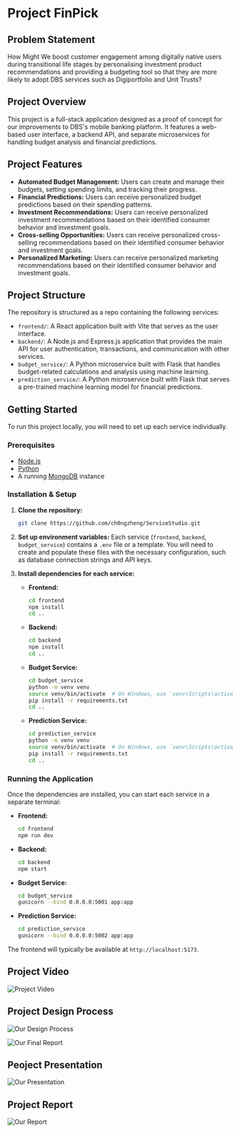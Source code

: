 # Project FinPick

## Problem Statement
How Might We boost customer engagement among digitally native users during transitional life stages by personalising investment product recommendations and providing a budgeting tool  so that they are more likely to adopt DBS services such as Digiportfolio and Unit Trusts?

## Project Overview
This project is a full-stack application designed as a proof of concept for our improvements to DBS's mobile banking platform. It features a web-based user interface, a backend API, and separate microservices for handling budget analysis and financial predictions.

## Project Features

- **Automated Budget Management:** Users can create and manage their budgets, setting spending limits, and tracking their progress.
- **Financial Predictions:** Users can receive personalized budget predictions based on their spending patterns.
- **Investment Recommendations:** Users can receive personalized investment recommendations based on their identified consumer behavior and investment goals.
- **Cross-selling Opportunities:** Users can receive personalized cross-selling recommendations based on their identified consumer behavior and investment goals.
- **Personalized Marketing:** Users can receive personalized marketing recommendations based on their identified consumer behavior and investment goals.

## Project Structure

The repository is structured as a repo containing the following services:

- `frontend/`: A React application built with Vite that serves as the user interface.
- `backend/`: A Node.js and Express.js application that provides the main API for user authentication, transactions, and communication with other services.
- `budget_service/`: A Python microservice built with Flask that handles budget-related calculations and analysis using machine learning.
- `prediction_service/`: A Python microservice built with Flask that serves a pre-trained machine learning model for financial predictions.

## Getting Started

To run this project locally, you will need to set up each service individually.

### Prerequisites

- [Node.js](https://nodejs.org/)
- [Python](https://www.python.org/)
- A running [MongoDB](https://www.mongodb.com/) instance

### Installation & Setup

1.  **Clone the repository:**
    ```bash
    git clone https://github.com/ch0ngzheng/ServiceStudio.git
    ```

2.  **Set up environment variables:**
    Each service (`frontend`, `backend`, `budget_service`) contains a `.env` file or a template. You will need to create and populate these files with the necessary configuration, such as database connection strings and API keys.

3.  **Install dependencies for each service:**

    *   **Frontend:**
        ```bash
        cd frontend
        npm install
        cd ..
        ```

    *   **Backend:**
        ```bash
        cd backend
        npm install
        cd ..
        ```

    *   **Budget Service:**
        ```bash
        cd budget_service
        python -m venv venv
        source venv/bin/activate  # On Windows, use `venv\Scripts\activate`
        pip install -r requirements.txt
        cd ..
        ```

    *   **Prediction Service:**
        ```bash
        cd prediction_service
        python -m venv venv
        source venv/bin/activate  # On Windows, use `venv\Scripts\activate`
        pip install -r requirements.txt
        cd ..
        ```

### Running the Application

Once the dependencies are installed, you can start each service in a separate terminal:

-   **Frontend:**
    ```bash
    cd frontend
    npm run dev
    ```

-   **Backend:**
    ```bash
    cd backend
    npm start
    ```

-   **Budget Service:**
    ```bash
    cd budget_service
    gunicorn --bind 0.0.0.0:5001 app:app
    ```

-   **Prediction Service:**
    ```bash
    cd prediction_service
    gunicorn --bind 0.0.0.0:5002 app:app
    ```

The frontend will typically be available at `http://localhost:5173`.

## Project Video
![Project Video](https://github.com/jhjh0409/EduCube_SUTD/assets/124416920/990eea48-a303-4c08-ab1e-2ef0947f9f63)


## Project Design Process
![Our Design Process](https://docs.google.com/document/d/18MOwI4YNyY9gpaiDc2xSt0gREpZ2dgRA4IzS8gsjsDg/edit?usp=sharing)

![Our Final Report](placeholder-link)

## Peoject Presentation
![Our Presentation](placeholder-link)

## Project Report
![Our Report](placeholder-link)


